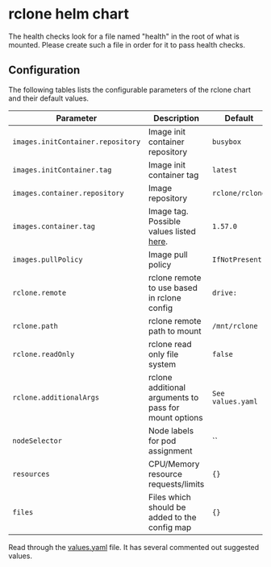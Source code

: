# rclone helm chart

The health checks look for a file named "health" in the root of what is mounted. Please create such a file in order for it to pass health checks.

## Configuration

The following tables lists the configurable parameters of the rclone chart and their default values.

| Parameter                  | Description                         | Default                                                 |
|----------------------------|-------------------------------------|---------------------------------------------------------|
| `images.initContainer.repository`         | Image init container repository | `busybox` |
| `images.initContainer.tag`         | Image init container tag | `latest` |
| `images.container.repository`         | Image repository | `rclone/rclone` |
| `images.container.tag`                | Image tag. Possible values listed [here](https://hub.docker.com/r/rclone/rclone/tags).| `1.57.0`|
| `images.pullPolicy`         | Image pull policy | `IfNotPresent` |
| `rclone.remote`         | rclone remote to use based in rclone config | `drive:` |
| `rclone.path`         | rclone remote path to mount | `/mnt/rclone` |
| `rclone.readOnly`         | rclone read only file system | `false` |
| `rclone.additionalArgs`         | rclone additional arguments to pass for mount options | `See values.yaml` |
| `nodeSelector`             | Node labels for pod assignment | `` |
| `resources`                | CPU/Memory resource requests/limits | `{}` |
| `files`                | Files which should be added to the config map | `{}` |

Read through the [values.yaml](values.yaml) file. It has several commented out suggested values.

